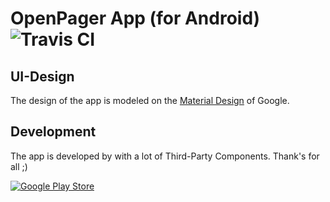 # OpenPager App (for Android) ![Travis CI](https://api.travis-ci.org/ForrestFalcon/OpenPager.svg?branch=master)

## UI-Design
The design of the app is modeled on the [Material Design](https://www.google.com/design/spec/material-design/introduction.html) of Google.

## Development 
The app is developed by with a lot of Third-Party Components. Thank's for all ;)

[![Google Play Store](https://play.google.com/intl/en_us/badges/images/badge_new.png "Google Play Store")](https://play.google.com/store/apps/details?id=de.openfiresource.falarm)

